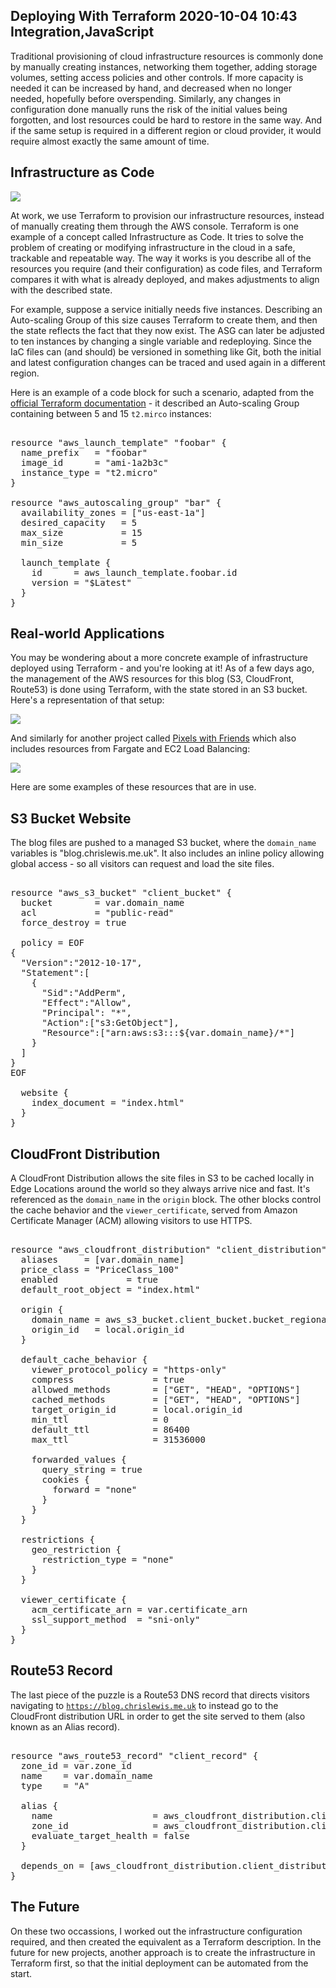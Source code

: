 Deploying With Terraform
2020-10-04 10:43
Integration,JavaScript
---

Traditional provisioning of cloud infrastructure resources is commonly done by
manually creating instances, networking them together, adding storage volumes,
setting access policies and other controls. If more capacity is needed it can
be increased by hand, and decreased when no longer needed, hopefully before
overspending. Similarly, any changes in configuration done manually runs
the risk of the initial values being forgotten, and lost resources could be hard
to restore in the same way. And if the same setup is required in a different
region or cloud provider, it would require almost exactly the same amount of
time.

## Infrastructure as Code

![](assets/media/2020/10/terraform-logo.png)

At work, we use Terraform to provision our infrastructure resources, instead of
manually creating them through the AWS console. Terraform is one example of a
concept called Infrastructure as Code. It tries to solve the problem of creating
or modifying infrastructure in the cloud in a safe, trackable and repeatable
way. The way it works is you describe all of the resources you require (and
their configuration) as code files, and Terraform compares it with what is
already deployed, and makes adjustments to align with the described state.

For example, suppose a service initially needs five instances. Describing an
Auto-scaling Group of this size causes Terraform to create them, and then the
state reflects the fact that they now exist. The ASG can later be adjusted to
ten instances by changing a single variable and redeploying. Since the IaC files
can (and should) be versioned in something like Git, both the initial and latest
configuration changes can be traced and used again in a different region.

Here is an example of a code block for such a scenario, adapted from the
[official Terraform documentation](https://registry.terraform.io/providers/hashicorp/aws/latest/docs/resources/autoscaling_group) -
it described an Auto-scaling Group containing between 5 and 15
<code>t2.mirco</code> instances:

<!-- language="terraform" -->
<pre><div class="code-block">
resource "aws_launch_template" "foobar" {
  name_prefix   = "foobar"
  image_id      = "ami-1a2b3c"
  instance_type = "t2.micro"
}

resource "aws_autoscaling_group" "bar" {
  availability_zones = ["us-east-1a"]
  desired_capacity   = 5
  max_size           = 15
  min_size           = 5

  launch_template {
    id      = aws_launch_template.foobar.id
    version = "$Latest"
  }
}
</div></pre>

## Real-world Applications

You may be wondering about a more concrete example of infrastructure deployed
using Terraform - and you're looking at it! As of a few days ago, the management
of the AWS resources for this blog (S3, CloudFront, Route53) is done using
Terraform, with the state stored in an S3 bucket. Here's a representation of
that setup:

![](assets/media/2020/10/infra.png)

And similarly for another project called
[Pixels with Friends](https://github.com/c-d-lewis/pixels-with-friends) which
also includes resources from Fargate and EC2 Load Balancing:

![](assets/media/2020/10/infra-pixels.png)

Here are some examples of these resources that are in use.

## S3 Bucket Website

The blog files are pushed to a managed S3 bucket, where the
<code>domain_name</code> variables is "blog.chrislewis.me.uk". It also includes
an inline policy allowing global access - so all visitors can request and load
the site files.

<!-- language="terraform" -->
<pre><div class="code-block">
resource "aws_s3_bucket" "client_bucket" {
  bucket        = var.domain_name
  acl           = "public-read"
  force_destroy = true

  policy = EOF
{
  "Version":"2012-10-17",
  "Statement":[
    {
      "Sid":"AddPerm",
      "Effect":"Allow",
      "Principal": "*",
      "Action":["s3:GetObject"],
      "Resource":["arn:aws:s3:::${var.domain_name}/*"]
    }
  ]
}
EOF

  website {
    index_document = "index.html"
  }
}
</div></pre>

## CloudFront Distribution

A CloudFront Distribution allows the site files in S3 to be cached locally in
Edge Locations around the world so they always arrive nice and fast. It's
referenced as the <code>domain_name</code> in the <code>origin</code> block. The
other blocks control the cache behavior and the <code>viewer_certificate</code>,
served from Amazon Certificate Manager (ACM) allowing visitors to use HTTPS.

<!-- language="terraform" -->
<pre><div class="code-block">
resource "aws_cloudfront_distribution" "client_distribution" {
  aliases     = [var.domain_name]
  price_class = "PriceClass_100"
  enabled             = true
  default_root_object = "index.html"

  origin {
    domain_name = aws_s3_bucket.client_bucket.bucket_regional_domain_name
    origin_id   = local.origin_id
  }

  default_cache_behavior {
    viewer_protocol_policy = "https-only"
    compress               = true
    allowed_methods        = ["GET", "HEAD", "OPTIONS"]
    cached_methods         = ["GET", "HEAD", "OPTIONS"]
    target_origin_id       = local.origin_id
    min_ttl                = 0
    default_ttl            = 86400
    max_ttl                = 31536000

    forwarded_values {
      query_string = true
      cookies {
        forward = "none"
      }
    }
  }

  restrictions {
    geo_restriction {
      restriction_type = "none"
    }
  }

  viewer_certificate {
    acm_certificate_arn = var.certificate_arn
    ssl_support_method  = "sni-only"
  }
}
</div></pre>

## Route53 Record

The last piece of the puzzle is a Route53 DNS record that directs visitors
navigating to <code>https://blog.chrislewis.me.uk</code> to instead go to the
CloudFront distribution URL in order to get the site served to them (also known
as an Alias record).

<!-- language="terraform" -->
<pre><div class="code-block">
resource "aws_route53_record" "client_record" {
  zone_id = var.zone_id
  name    = var.domain_name
  type    = "A"

  alias {
    name                   = aws_cloudfront_distribution.client_distribution.domain_name
    zone_id                = aws_cloudfront_distribution.client_distribution.hosted_zone_id
    evaluate_target_health = false
  }

  depends_on = [aws_cloudfront_distribution.client_distribution]
}
</div></pre>

## The Future

On these two occassions, I worked out the infrastructure configuration required,
and then created the equivalent as a Terraform description. In the future for
new projects, another approach is to create the infrastructure in Terraform
first, so that the initial deployment can be automated from the start.
